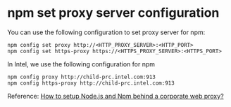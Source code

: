 # npm set proxy server configuration

You can use the following configuration to set proxy server for npm:

```
npm config set proxy http://<HTTP_PROXY_SERVER>:<HTTP_PORT>
npm config set https-proxy https://<HTTPS_PROXY_SERVER>:<HTTPS_PORT>
```

In Intel, we use the following configuration for npm

```
npm config proxy http://child-prc.intel.com:913
npm config https-proxy http://child-prc.intel.com:913
```

Reference:
[How to setup Node.js and Npm behind a corporate web proxy?](http://jjasonclark.com/how-to-setup-node-behind-web-proxy/)
